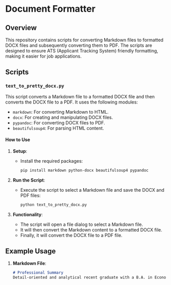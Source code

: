 # Document Formatter

## Overview

This repository contains scripts for converting Markdown files to formatted DOCX files and subsequently converting them to PDF. The scripts are designed to ensure ATS (Applicant Tracking System) friendly formatting, making it easier for job applications.

## Scripts

### `text_to_pretty_docx.py`

This script converts a Markdown file to a formatted DOCX file and then converts the DOCX file to a PDF. It uses the following modules:
- `markdown`: For converting Markdown to HTML.
- `docx`: For creating and manipulating DOCX files.
- `pypandoc`: For converting DOCX files to PDF.
- `beautifulsoup4`: For parsing HTML content.

#### How to Use

1. **Setup**:
   - Install the required packages:
     ```bash
     pip install markdown python-docx beautifulsoup4 pypandoc
     ```

2. **Run the Script**:
   - Execute the script to select a Markdown file and save the DOCX and PDF files:
     ```bash
     python text_to_pretty_docx.py
     ```

3. **Functionality**:
   - The script will open a file dialog to select a Markdown file.
   - It will then convert the Markdown content to a formatted DOCX file.
   - Finally, it will convert the DOCX file to a PDF file.

## Example Usage

1. **Markdown File**:
   ```markdown
   # Professional Summary
   Detail-oriented and analytical recent graduate with a B.A. in Economics and a certification in Elements of Computing from the University of Texas at Austin.
